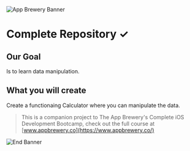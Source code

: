 ![App Brewery Banner](https://github.com/londonappbrewery/Images/blob/master/AppBreweryBanner.png)


# Complete Repository ✓

## Our Goal

Is to learn data manipulation.


## What you will create

Create a functionaing Calculator where you can manipulate the data. 


>This is a companion project to The App Brewery's Complete iOS Development Bootcamp, check out the full course at [www.appbrewery.co](https://www.appbrewery.co/)

![End Banner](https://github.com/londonappbrewery/Images/blob/master/readme-end-banner.png)



